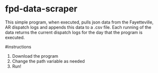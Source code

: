 # fpd-data-scraper

This simple program, when executed, pulls json data from the Fayetteville, AR dispatch logs and appends this data to a .csv file. Each running of the data returns the current dispatch logs for the day that the program is executed.

#instructions

1. Download the program
2. Change the path variable as needed
3. Run!
